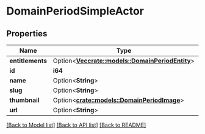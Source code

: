 # DomainPeriodSimpleActor

## Properties

Name | Type | Description | Notes
------------ | ------------- | ------------- | -------------
**entitlements** | Option<[**Vec<crate::models::DomainPeriodEntity>**](domain.Entity.md)> |  | [optional]
**id** | **i64** |  |
**name** | Option<**String**> |  | [optional]
**slug** | Option<**String**> |  | [optional]
**thumbnail** | Option<[**crate::models::DomainPeriodImage**](domain.Image.md)> |  | [optional]
**url** | Option<**String**> |  | [optional]

[[Back to Model list]](../README.md#documentation-for-models) [[Back to API list]](../README.md#documentation-for-api-endpoints) [[Back to README]](../README.md)
